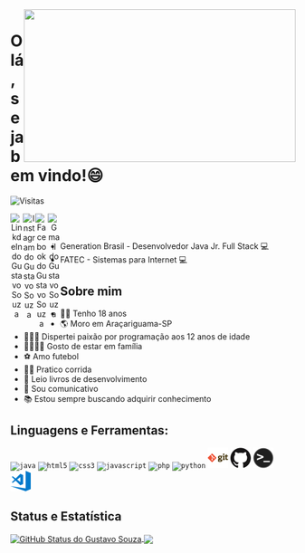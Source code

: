 <img align="right" width="480" height="270" src="https://media.giphy.com/media/MGdfeiKtEiEPS/giphy.gif">

# Olá, seja bem vindo!😄
<p><img src="https://visitor-badge.glitch.me/badge?page_id=gssouza10.gssouza10" alt="Visitas"></p>

<p align="center">
  <a href="https://www.linkedin.com/in/gustavo-souza-01b7694b/">
    <img align="left" alt="LinkdeIn do Gustavo Souza" width="22px" src="https://cdn.jsdelivr.net/npm/simple-icons@v3/icons/linkedin.svg" target="_blank" />
  </a>
  <a href="https://www.instagram.com/gs_souza10/">
    <img align="left" alt="Instagram do Gustavo Souza" width="22px" src="https://cdn.jsdelivr.net/npm/simple-icons@v3/icons/instagram.svg" target="_blank" />
  </a>
  <a href="https://www.facebook.com/guhsouza10/">
    <img align="left" alt="Facebook do Gustavo Souza" width="22px" src="https://cdn.jsdelivr.net/npm/simple-icons@v3/icons/facebook.svg" target="_blank"/>
  </a>
  <a href="mailto:gsgsouza8@gmail.com">
    <img align="left" alt="Gmail do Gustavo Souza" width="22px" src="https://cdn.jsdelivr.net/npm/simple-icons@v3/icons/gmail.svg" />
  </a>
</p>

<br />
<br />

- Generation Brasil - Desenvolvedor Java Jr. Full Stack 💻
- FATEC - Sistemas para Internet 💻

## Sobre mim
- 👨🏻 Tenho 18 anos
- 🌎 Moro em Araçariguama-SP
- 👨🏻‍💻 Dispertei paixão por programação aos 12 anos de idade
- 👨‍👩‍👦‍👦 Gosto de estar em família
- ⚽️ Amo futebol
- 🏃🏻 Pratico corrida
- 📖 Leio livros de desenvolvimento
- 💬 Sou comunicativo
- 📚 Estou sempre buscando adquirir conhecimento

## Linguagens e Ferramentas:

<code><img src="https://devicon.dev/devicon.git/icons/java/java-original.svg" alt="java" width="36" height="36"/></code>
<code><img src="https://devicons.github.io/devicon/devicon.git/icons/html5/html5-original.svg" alt="html5" width="36" height="36"/></code>
<code><img src="https://devicons.github.io/devicon/devicon.git/icons/css3/css3-original.svg" alt="css3" width="36" height="36"/></code>
<code><img src="https://devicons.github.io/devicon/devicon.git/icons/javascript/javascript-original.svg" alt="javascript" width="36" height="36"/></code>
<code><img src="https://devicon.dev/devicon.git/icons/php/php-original.svg" alt="php" width="36" height="36"/></code>
<code><img src="https://devicon.dev/devicon.git/icons/python/python-original.svg" alt="python" width="36" height="36"/></code>
<code><img height="36" src="https://raw.githubusercontent.com/github/explore/80688e429a7d4ef2fca1e82350fe8e3517d3494d/topics/git/git.png"></code>
<code><img height="36" src="https://raw.githubusercontent.com/github/explore/78df643247d429f6cc873026c0622819ad797942/topics/github/github.png"></code>
<code><img height="36" src="https://raw.githubusercontent.com/github/explore/80688e429a7d4ef2fca1e82350fe8e3517d3494d/topics/terminal/terminal.png"></code>
<code><img height="36" src="https://raw.githubusercontent.com/github/explore/80688e429a7d4ef2fca1e82350fe8e3517d3494d/topics/visual-studio-code/visual-studio-code.png"></code>

## Status e Estatística

<a href="https://github.com/anuraghazra/github-readme-stats">
  <img align="center" src="https://github-readme-stats.anuraghazra1.vercel.app/api?username=gssouza10&hide=issues&theme=dark&show_icons=true&hide_border=false&count_private=true&include_all_commits=true&line_height=24.5" alt="GitHub Status do Gustavo Souza" />
</a>
<a href="https://github.com/anuraghazra/github-readme-stats">
  <img align="center" src="https://github-readme-stats.anuraghazra1.vercel.app/api/top-langs/?username=gssouza10&layout=compact&theme=dark" />
</a>

<br>
<br>
